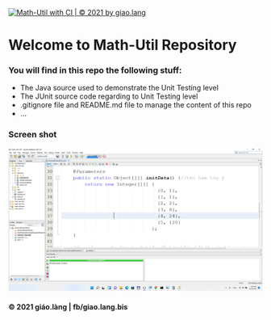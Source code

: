 [![Math-Util with CI | © 2021 by giao.lang](https://github.com/doit-now/math-util-1501/actions/workflows/math-util-ci.yml/badge.svg)](https://github.com/doit-now/math-util-1501/actions/workflows/math-util-ci.yml)

# Welcome to Math-Util Repository

### You will find in this repo the following stuff:
* The Java source used to demonstrate the Unit Testing level
* The JUnit source code regarding to Unit Testing level
* .gitignore file and README.md file to manage the content of this repo
* ...

### Screen shot
![JUnit with TDD](https://github.com/doit-now/math-util-1501/blob/main/images/math-util-intro.png)

#### © 2021 giáo.làng | fb/giao.lang.bis

